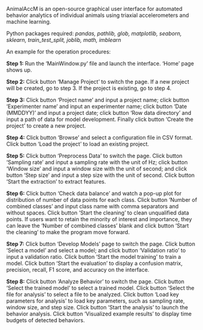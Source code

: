 AnimalAccM is an open-source graphical user interface for automated behavior analytics of individual animals using triaxial accelerometers and machine learning.

Python packages required: _pandas, pathlib, glob, matplotlib, seaborn, sklearn, train_test_split, joblib, math, imblearn_


An example for the operation procedures:

**Step 1:** Run the ‘MainWindow.py’ file and launch the interface. ‘Home’ page shows up.

**Step 2:** Click button ‘Manage Project’ to switch the page. If a new project will be created, go to step 3. If the project is existing, go to step 4.

**Step 3:** Click button ‘Project name’ and input a project name; click button ‘Experimenter name’ and input an experimenter name; click button ‘Date (MMDDYY)’ and input a project date; click button ‘Row data directory’ and input a path of data for model development. Finally click button ‘Create the project’ to create a new project.

**Step 4:** Click button ‘Browse’ and select a configuration file in CSV format. Click button ‘Load the project’ to load an existing project.

**Step 5:** Click button ‘Preprocess Data’ to switch the page. Click button ‘Sampling rate’ and input a sampling rate with the unit of Hz; click button ‘Window size’ and input a window size with the unit of second; and click button ‘Step size’ and input a step size with the unit of second. Click button ‘Start the extraction’ to extract features.

**Step 6:** Click button ‘Check data balance’ and watch a pop-up plot for distribution of number of data points for each class. Click button ‘Number of combined classes’ and input class name with comma separators and without spaces. Click button ‘Start the cleaning’ to clean unqualified data points. If users want to retain the minority of interest and importance, they can leave the ‘Number of combined classes’ blank and click button ‘Start the cleaning’ to make the program move forward.  

**Step 7:** Click button ‘Develop Models’ page to switch the page. Click button ‘Select a model’ and select a model; and click button ‘Validation ratio’ to input a validation ratio. Click button ‘Start the model training’ to train a model. Click button ‘Start the evaluation’ to display a confusion matrix, precision, recall, F1 score, and accuracy on the interface. 

**Step 8:** Click button ‘Analyze Behavior’ to switch the page. Click button ‘Select the trained model’ to select a trained model. Click button ‘Select the file for analysis’ to select a file to be analyzed. Click button ‘Load key parameters for analysis’ to load key parameters, such as sampling rate, window size, and step size. Click button ‘Start the analysis’ to launch the behavior analysis. Click button ‘Visualized example results’ to display time budgets of detected behaviors. 
